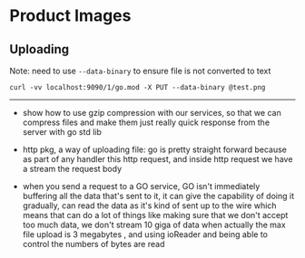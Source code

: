# Product Images

## Uploading

Note: need to use `--data-binary` to ensure file is not converted to text

```
curl -vv localhost:9090/1/go.mod -X PUT --data-binary @test.png
```
---
* show how to use gzip compression with our services, so that we can compress
files and make them just really quick response from the server with go std lib

* http pkg, a way of uploading file: go is pretty straight forward 
because as part of any handler this http request, and inside http request
we have a stream the request body
* when you send a request to a GO service, GO isn't immediately buffering
all the data that's sent to it, it can give the capability of doing it 
gradually, can read the data as it's kind of sent up to the wire which
means that can do a lot of things like making sure that we don't accept too
much data, we don't stream 10 giga of data when actually the max file upload
is 3 megabytes , and using ioReader  and being able to control the numbers 
of bytes are read 